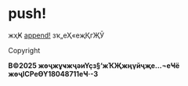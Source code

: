 # push!

жҳҜ [append!](../a/append%21.md) зҡ„еҲ«еҗҚгҖӮ

Copyright

**В©2025 жөҷжұҹжҷәиҮҫз§‘жҠҖжңүйҷҗе…¬еҸё жөҷICPеӨҮ18048711еҸ·-3**
